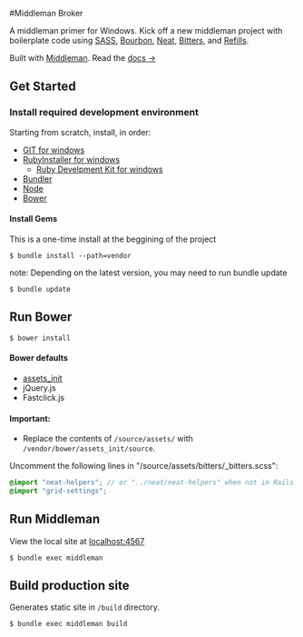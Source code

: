 #Middleman Broker

A middleman primer for Windows. Kick off a new middleman project with boilerplate code using [SASS](http://sass-lang.com/), [Bourbon](http://bourbon.io/), [Neat](http://neat.bourbon.io/), [Bitters](http://bitters.bourbon.io/), and [Refills](http://refills.bourbon.io/).

Built with [Middleman](http://middlemanapp.com). Read the [docs &rarr;](http://middlemanapp.com/basics/getting-started)

## Get Started

### Install required development environment
Starting from scratch, install, in order:

- [GIT for windows](http://git-scm.com/)
- [RubyInstaller for windows](http://rubyinstaller.org/)
  - [Ruby Develpment Kit for windows](https://github.com/oneclick/rubyinstaller/wiki/Development-Kit)
- [Bundler](http://bundler.io)
- [Node](http://nodejs.org/)
- [Bower](http://bower.io/)

#### Install Gems

This is a one-time install at the beggining of the project

```
$ bundle install --path=vendor
```

note: Depending on the latest version, you may need to run bundle update
```
$ bundle update
```

## Run Bower

```
$ bower install
```
#### Bower defaults

- [assets_init](https://github.com/kgcreative/assets_init)
- jQuery.js
- Fastclick.js

#### Important:
  - Replace the contents of `/source/assets/` with `/vendor/bower/assets_init/source`.

Uncomment the following lines in "/source/assets/bitters/_bitters.scss":

```scss
@import "neat-helpers"; // or "../neat/neat-helpers" when not in Rails
@import "grid-settings";
``````

## Run Middleman

View the local site at [localhost:4567](http://localhost:4567)

```
$ bundle exec middleman
```

## Build production site

Generates static site in `/build` directory.

```
$ bundle exec middleman build
```